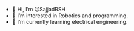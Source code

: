 - 👋 Hi, I’m @SajjadRSH
- 👀 I’m interested in Robotics and programming.
- 🌱 I’m currently learning electrical engineering.

<!---
SajjadRSH/SajjadRSH is a ✨ special ✨ repository because its `README.md` (this file) appears on your GitHub profile.
You can click the Preview link to take a look at your changes.
--->
